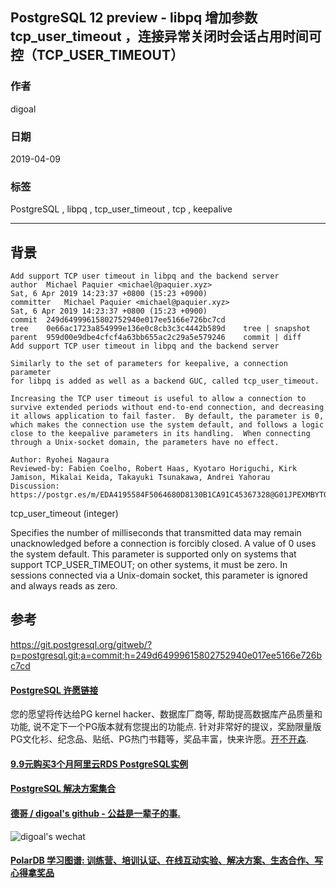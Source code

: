 ## PostgreSQL 12 preview - libpq 增加参数 tcp_user_timeout ，连接异常关闭时会话占用时间可控（TCP_USER_TIMEOUT）  
                                                                                                                    
### 作者                                                                                                                    
digoal                                                                                                                    
                                                                                                                    
### 日期                                                                                                                    
2019-04-09                                                                                                                    
                                                                                                                    
### 标签                                                                                                                    
PostgreSQL , libpq , tcp_user_timeout , tcp , keepalive    
                                   
----                                                                                                              
                                                                                                                
## 背景      
```  
Add support TCP user timeout in libpq and the backend server  
author	Michael Paquier <michael@paquier.xyz>	  
Sat, 6 Apr 2019 14:23:37 +0800 (15:23 +0900)  
committer	Michael Paquier <michael@paquier.xyz>	  
Sat, 6 Apr 2019 14:23:37 +0800 (15:23 +0900)  
commit	249d64999615802752940e017ee5166e726bc7cd  
tree	0e66ac1723a854999e136e0c8cb3c3c4442b589d	tree | snapshot  
parent	959d00e9dbe4cfcf4a63bb655ac2c29a5e579246	commit | diff  
Add support TCP user timeout in libpq and the backend server  
  
Similarly to the set of parameters for keepalive, a connection parameter  
for libpq is added as well as a backend GUC, called tcp_user_timeout.  
  
Increasing the TCP user timeout is useful to allow a connection to  
survive extended periods without end-to-end connection, and decreasing  
it allows application to fail faster.  By default, the parameter is 0,  
which makes the connection use the system default, and follows a logic  
close to the keepalive parameters in its handling.  When connecting  
through a Unix-socket domain, the parameters have no effect.  
  
Author: Ryohei Nagaura  
Reviewed-by: Fabien Coelho, Robert Haas, Kyotaro Horiguchi, Kirk  
Jamison, Mikalai Keida, Takayuki Tsunakawa, Andrei Yahorau  
Discussion: https://postgr.es/m/EDA4195584F5064680D8130B1CA91C45367328@G01JPEXMBYT04  
```  
  
tcp_user_timeout (integer)  
  
Specifies the number of milliseconds that transmitted data may remain unacknowledged before a connection is forcibly closed. A value of 0 uses the system default. This parameter is supported only on systems that support TCP_USER_TIMEOUT; on other systems, it must be zero. In sessions connected via a Unix-domain socket, this parameter is ignored and always reads as zero.  
  
  
## 参考  
https://git.postgresql.org/gitweb/?p=postgresql.git;a=commit;h=249d64999615802752940e017ee5166e726bc7cd  
    
  
  
  
  
  
  
  
  
  
  
  
  
  
  
  
  
  
  
  
  
  
  
  
  
  
  
  
  
  
  
  
  
  
  
  
  
  
  
  
  
  
  
  
  
  
  
  
  
  
  
  
  
  
  
  
  
  
  
  
  
  
  
  
  
  
  
  
  
  
#### [PostgreSQL 许愿链接](https://github.com/digoal/blog/issues/76 "269ac3d1c492e938c0191101c7238216")
您的愿望将传达给PG kernel hacker、数据库厂商等, 帮助提高数据库产品质量和功能, 说不定下一个PG版本就有您提出的功能点. 针对非常好的提议，奖励限量版PG文化衫、纪念品、贴纸、PG热门书籍等，奖品丰富，快来许愿。[开不开森](https://github.com/digoal/blog/issues/76 "269ac3d1c492e938c0191101c7238216").  
  
  
#### [9.9元购买3个月阿里云RDS PostgreSQL实例](https://www.aliyun.com/database/postgresqlactivity "57258f76c37864c6e6d23383d05714ea")
  
  
#### [PostgreSQL 解决方案集合](https://yq.aliyun.com/topic/118 "40cff096e9ed7122c512b35d8561d9c8")
  
  
#### [德哥 / digoal's github - 公益是一辈子的事.](https://github.com/digoal/blog/blob/master/README.md "22709685feb7cab07d30f30387f0a9ae")
  
  
![digoal's wechat](../pic/digoal_weixin.jpg "f7ad92eeba24523fd47a6e1a0e691b59")
  
  
#### [PolarDB 学习图谱: 训练营、培训认证、在线互动实验、解决方案、生态合作、写心得拿奖品](https://www.aliyun.com/database/openpolardb/activity "8642f60e04ed0c814bf9cb9677976bd4")
  
